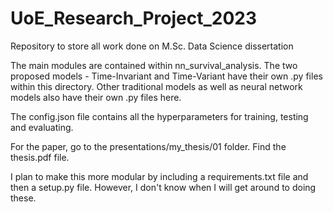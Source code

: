 # UoE_Research_Project_2023

Repository to store all work done on M.Sc. Data Science dissertation

The main modules are contained within nn_survival_analysis. The two proposed models - Time-Invariant and Time-Variant have their own .py files within this directory. Other traditional models as well as neural network models also have their own .py files here.

The config.json file contains all the hyperparameters for training, testing and evaluating.

For the paper, go to the presentations/my_thesis/01 folder. Find the thesis.pdf file.

I plan to make this more modular by including a requirements.txt file and then a setup.py file. However, I don't know when I will get around to doing these.